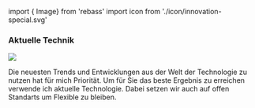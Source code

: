 

import { Image} from 'rebass'
import icon from './icon/innovation-special.svg'

### Aktuelle Technik

<Image width={120} src={icon} />


Die neuesten Trends und Entwicklungen aus der Welt der Technologie zu nutzen hat für mich Priorität. Um für Sie das beste Ergebnis zu erreichen verwende ich aktuelle Technologie. Dabei setzen wir auch auf offen Standarts um Flexible zu bleiben. 